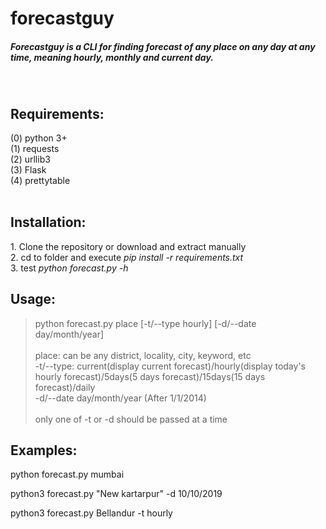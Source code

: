 # forecastguy
<h5>
Forecastguy is a CLI for finding forecast of any place on any day at any time, meaning hourly, monthly and current day.</h5>

<br></h5>
<h2> Requirements:</h2>
(0) python 3+ <br/>
(1) requests <br/>
(2) urllib3  <br/>
(3) Flask   <br/>
(4) prettytable  <br/>
<br>

<h2>Installation:</h2>
1. Clone the repository or download and extract manually <br/>
2. cd to folder and execute <i>pip install -r requirements.txt</i> <br/>
3. test <i>python forecast.py -h</i>
<br/>
<h2>Usage:</h2>

> python forecast.py place [-t/--type hourly] [-d/--date day/month/year]
<br></br>
> place: can be any district, locality, city, keyword, etc <br/>
> -t/--type: current(display current forecast)/hourly(display today's hourly forecast)/5days(5 days forecast)/15days(15 days forecast)/daily<br/>
> -d/--date day/month/year (After 1/1/2014) <br/>
<h7><br>only one of -t or -d should be passed at a time</h7><br/>
<h2> Examples: </h2>
  <p>python forecast.py mumbai</p>

python3 forecast.py "New kartarpur" -d 10/10/2019 

python3 forecast.py Bellandur -t hourly

